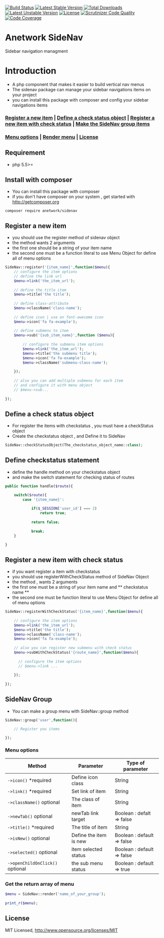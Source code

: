 [![Build Status](https://travis-ci.org/anetwork/sidenav.svg?branch=master)](https://travis-ci.org/anetwork/sidenav)
[![Latest Stable Version](https://poser.pugx.org/anetwork/sidenav/v/stable)](https://packagist.org/packages/anetwork/sidenav)
[![Total Downloads](https://poser.pugx.org/anetwork/sidenav/downloads)](https://packagist.org/packages/anetwork/sidenav)
[![Latest Unstable Version](https://poser.pugx.org/anetwork/sidenav/v/unstable)](//packagist.org/packages/anetwork/sidenav)
[![License](https://poser.pugx.org/anetwork/sidenav/license)](https://packagist.org/packages/anetwork/sidenav)
[![Scrutinizer Code Quality](https://scrutinizer-ci.com/g/anetwork/sidenav/badges/quality-score.png?b=master)](https://scrutinizer-ci.com/g/anetwork/sidenav/?branch=master)
[![Code Coverage](https://scrutinizer-ci.com/g/anetwork/sidenav/badges/coverage.png?b=master)](https://scrutinizer-ci.com/g/anetwork/sidenav/?branch=master)

# Anetwork SideNav
Sidebar navigation managment

# Introduction
* A php component that makes it easier to build vertical nav menus
* The sidenav package can manage your sidebar navigations items on your project
* you can install this package with composer and config your sidebar navigations items

### [Register a new item](#register-a-new-item) | [Define a check status object](#define-a-check-status-object) | [Register a new item with check status](#register-a-new-item-with-check-status) | [Make the SideNav group items](#sidenav-group) 
### [Menu options](#menu-options) | [Render menu](#get-the-return-array-of-menu) | [License](#license)

## Requirement
* php 5.5>=

## Install with composer
* You can install this package with composer
* if you don't have composer on your system , get started with http://getcomposer.org
```
composer require anetwork/sidenav
```

## Register a new item
* you should use the register method of sidenav object
* the method wants 2 arguments
* the first one should be a string of your item name
* the second one must be a function literal to use Menu Object for define all of menu options

```php
SideNav::register('{item_name}',function($menu){
    // configure the item options
    // define the link url
    $menu->link('the_item_url');
    
    // define the title item
    $menu->title('the title');
    
    // define class-attribute
    $menu->className('class-name');
    
    // define icon | use on font-awesome icon
    $menu->icon('fa fa-example');
    
    // define submenu to item
    $menu->sub('{sub_item_name}',function ($menu){
    
        // configure the submenu item options
        $menu->link('the_item_url');
        $menu->title('the submenu title');
        $menu->icon('fa fa-example');
        $menu->className('submenu-class-name');
        
    });
    
    // also you can add multiple submenu for each item
    // and configure it with menu object
    // $menu->sub...
    
});
```

## Define a check status object

* For register the items with checkstatus , you must have a checkStatus object
* Create the checkstatus object , and Define it to SideNav

```php
SideNav::checkStatusObject(The_checkstatus_object_name::class);
```

## Define checkstatus statement
* define the handle method on your checkstatus object
* and make the switch statement for checking status of routes

```php
public function handle($route){

    switch($route){
        case '{item_name}':
        
            if($_SESSION['user_id'] === 2)
                return true;
        
            return false;
        
            break;
    }

}
```


## Register a new item with check status
* if you want register a item with checkstatus
* you should use registerWithCheckStatus method of SideNav Object
* the method , wants 2 arguments
* the first one must be a string of your item name and ** checkstatus name **
* the second one must be function literal to use Menu Object for define all of menu options

```php
SideNav::registerWithCheckStatus('{item_name}',function($menu){
  
    // configure the item options
    $menu->link('the_item_url');
    $menu->title('the title');
    $menu->className('class-name');
    $menu->icon('fa fa-example');
    
    // also you can register new submenu with check status
    $menu->subWithCheckStatus('{route_name}',function($menu){
    
      // configure the item options
      // $menu->link ...
      
    });
    
});
```

## SideNav Group
* You can make a group menu with SideNav::group method

```php
SideNav::group('user',function(){

    // Register you items

});
```


### Menu options

| Method  | Parameter | Type of parameter | 
| ------- | --------- | -------- |
| `->icon()` *required | Define icon class | String |
| `->link()` *required | Set link of item | String |
| `->className()` optional | The class of item | String |
| `->newTab()` optional | newTab link target | Boolean : defalt => false |
| `->title()` *required | The title of item | String |
| `->isNew()` optional | Define the item is new | Boolean : default => false |
| `->selected()` optional | item selected status | Boolean : default => false |
| `->openChildOnClick()` optional | the sub menu status | Boolean : default => true |


### Get the return array of menu

```php
$menu = SideNav::render('name_of_your_group');
    
print_r($menu);
```

## License
MIT Licensed, http://www.opensource.org/licenses/MIT
